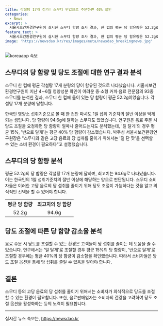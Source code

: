 ```yaml
---
title: 각설탕 17개 첨가! 스무디 반값으로 주문하면 40% 할인
categories:
  - News
excerpt: >
  서울시보건환경연구원이 실시한 스무디 함량 조사 결과, 한 컵의 평균 당 함유량은 52.2g로, 각설탕 17개 분량에 달한다. 이는 한국인의 1일 섭취 기준치의 절반 이상을 넘는 양이며, 최고 당 함량은 94.6g에 이른다. 또한, 스무디의 당도를 조절하는 방법으로 당 함량을 15%에서 40%까지 감소시킬 수 있음이 확인되었다. 박주성 서울시보건환경연구원장은 고당 음료의 섭취를 줄이기 위해 소비자가 덜 단 맛을 선택할 수 있는 환경이 필요하다고 강조했다. (길이: 150자)
feature_text: >
  서울시보건환경연구원이 실시한 스무디 함량 조사 결과, 한 컵의 평균 당 함유량은 52.2g로, 각설탕 17개 분량에 달한다. 이는 한국인의 1일 섭취 기준치의 절반 이상을 넘는 양이며, 최고 당 함량은 94.6g에 이른다. 또한, 스무디의 당도를 조절하는 방법으로 당 함량을 15%에서 40%까지 감소시킬 수 있음이 확인되었다. 박주성 서울시보건환경연구원장은 고당 음료의 섭취를 줄이기 위해 소비자가 덜 단 맛을 선택할 수 있는 환경이 필요하다고 강조했다. (길이: 150자)
image: 'https://newsdao.kr/res/images/meta/newsdao_breakingnews.jpg'
---
```


<p><img src="https://newsdao.kr/res/images/meta/newsdao_breakingnews.jpg" alt="koreaapp 속보" /></p>

<h2>스무디의 당 함량 및 당도 조절에 대한 연구 결과 분석</h2>

<p data-ke-size="size16">스무디 한 컵에 평균 각설탕 17개 분량의 당이 함유된 것으로 나타났습니다. 서울시보건환경연구원이 지난 4∼6월 영양성분 확인이 어려운 중·소형 커피·음료 전문점의 93종 스무디를 분석한 결과, 스무디 한 컵에 들어 있는 당 함량이 평균 52.2g이었습니다. 각설탕 17개 분량에 달합니다. </p>

<p data-ke-size="size16">한국인 영양소 섭취기준으로 볼 때 한 컵만 마셔도 1일 섭취 기준치의 절반 이상을 먹게 되는 셈입니다. 당 함량이 94.6g에 달하는 스무디도 있었습니다. 연구원은 음료 주문 시 당도 조절을 요청하면 당 함량이 얼마나 줄어드는지도 분석했는데, '덜 달게'의 경우 평균 15%, '반으로 달게'는 평균 40% 당 함량이 감소했습니다. 박주성 서울시보건환경연구원장은 "스무디와 같은 고당 음료의 당 섭취를 줄이기 위해서는 '덜 단 맛'을 선택할 수 있는 소비 환경이 필요하다"고 설명했습니다.</p>

<h2 data-ke-size="size26">스무디의 당 함량 분석</h2>

<p data-ke-size="size16">평균 52.2g의 당 함량은 각설탕 17개 분량에 달하며, 최고치는 94.6g로 나타났습니다. 이는 한국인의 1일 섭취기준치의 절반 이상에 해당하는 양으로 판단됩니다. 스무디 소비자들은 이러한 고당 음료의 당 섭취를 줄이기 위해 당도 조절이 가능하다는 것을 알고 의식적인 선택을 할 수 있어야 합니다.</p>

<table>
  <tr>
    <td style="text-align: center; height: 17px;"><b>평균 당 함량</b></td>
    <td style="text-align: center; height: 17px;"><b>최고치의 당 함량</b></td>
  </tr>
  <tr>
    <td style="text-align: center; height: 17px;">52.2g</td>
    <td style="text-align: center; height: 17px;">94.6g</td>
  </tr>
</table>

<h2 data-ke-size="size26">당도 조절에 따른 당 함량 감소율 분석</h2>

<p data-ke-size="size16">음료 주문 시 당도를 조절할 수 있는 환경은 고객들이 당 섭취를 줄이는 데 도움을 줄 수 있습니다. 연구에서는 '덜 달게'로 조절할 경우 평균 15%의 당 함량이, '반으로 달게'로 조절할 경우에는 평균 40%의 당 함량이 감소함을 확인했습니다. 따라서 소비자들은 당도 조절 옵션을 통해 당 섭취를 줄일 수 있음을 알아야 합니다.</p>

<h2 data-ke-size="size26">결론</h2>

<p data-ke-size="size16">스무디 등의 고당 음료의 당 섭취를 줄이기 위해서는 소비자가 의식적으로 당도를 조절할 수 있는 환경이 필요합니다. 또한, 음료판매업자는 소비자의 건강을 고려하여 당도 조절 옵션을 활성화하는 등의 노력이 필요합니다.</p>

<hr>

<p data-ke-size="size16"></p>
실시간 뉴스 속보는, <a href="https://newsdao.kr" rel="dofollow">https://newsdao.kr</a>


